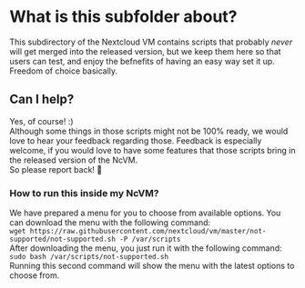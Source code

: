 # What is this subfolder about?
This subdirectory of the Nextcloud VM contains scripts that probably *never* will get merged into the released version, but we keep them here so that users can test, and enjoy the befnefits of having an easy way set it up. Freedom of choice basically.
## Can I help?
Yes, of course! :)<br>
Although some things in those scripts might not be 100% ready, we would love to hear your feedback regarding those.
Feedback is especially welcome, if you would love to have some features that those scripts bring in the released version of the NcVM.<br>
So please report back! 🚀

### How to run this inside my NcVM?
We have prepared a menu for you to choose from available options. You can download the menu with the following command:<br>
`wget https://raw.githubusercontent.com/nextcloud/vm/master/not-supported/not-supported.sh -P /var/scripts`<br>
After downloading the menu, you just run it with the following command:<br>
`sudo bash /var/scripts/not-supported.sh`<br>
Running this second command will show the menu with the latest options to choose from.
